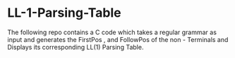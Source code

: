 # LL-1-Parsing-Table
The following repo contains a C code which takes a regular grammar as input and generates the FirstPos , and FollowPos of the non - Terminals and Displays its corresponding LL(1) Parsing Table.
